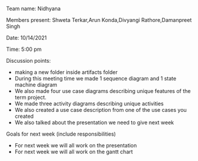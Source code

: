 
Team name: Nidhyana

Members present: Shweta Terkar,Arun Konda,Divyangi Rathore,Damanpreet Singh

Date: 10/14/2021

Time: 5:00 pm

Discussion points: 
* making a new folder inside artifacts folder
* During this meeting time we made 1 sequence diagram and 1 state machine diagram 
* We also made four use case diagrams describing unique features of the term project.
* We made three activity diagrams describing unique activities
* We also created a use case description from one of the use cases you created
* We also talked about the presentation we need to give next week

Goals for next week (include responsibilities)

* For next week we will all work on the presentation
 * For next week we will all work on the gantt chart
